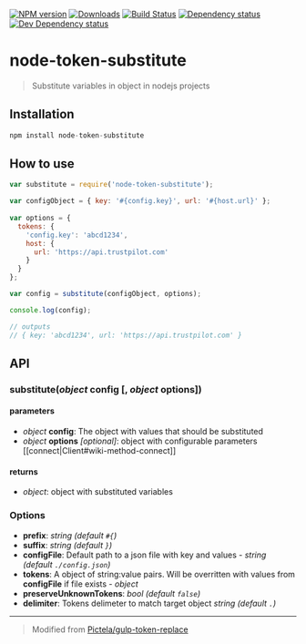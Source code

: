 [![NPM version][npm-image]][npm-url] [![Downloads][downloads-image]][npm-url] [![Build Status][travis-image]][travis-url]  [![Dependency status][david-dm-image]][david-dm-url] [![Dev Dependency status][david-dm-dev-image]][david-dm-dev-url]
# node-token-substitute

> Substitute variables in object in nodejs projects

## Installation 

``` javascript
npm install node-token-substitute
```

## How to use

``` javascript
var substitute = require('node-token-substitute');

var configObject = { key: '#{config.key}', url: '#{host.url}' };
  
var options = {
  tokens: {
    'config.key': 'abcd1234',
    host: { 
      url: 'https://api.trustpilot.com' 
    }
  }
};

var config = substitute(configObject, options);

console.log(config);

// outputs 
// { key: 'abcd1234', url: 'https://api.trustpilot.com' }
```

## API

<a name="function-substitute"></a>
### substitute(_object_ config [, _object_ options])

#### parameters
 
 - _object_ **config**: The object with values that should be substituted
 - _object_ **options** _[optional]_: object with configurable parameters
 [[connect|Client#wiki-method-connect]]

#### returns

 - _object_: object with substituted variables
 
### Options
 - **prefix**: _string (default `#{`)_
 - **suffix**: _string (default `}`)_
 - **configFile**: Default path to a json file with key and values - _string (default `./config.json`)_
 - **tokens**: A object of string:value pairs. Will be overritten with values from **configFile** if file exists - _object_
 - **preserveUnknownTokens**: _bool (default `false`)_
 - **delimiter**: Tokens delimeter to match target object _string (default `.`)_

___
> Modified from [Pictela/gulp-token-replace](https://github.com:Pictela/gulp-token-replace)


[npm-url]: https://npmjs.org/package/node-token-substitute
[downloads-image]: http://img.shields.io/npm/dm/node-token-substitute.svg
[npm-image]: http://img.shields.io/npm/v/node-token-substitute.svg
[travis-url]: https://travis-ci.org/trustpilot/node-token-substitute
[travis-image]: http://img.shields.io/travis/trustpilot/node-token-substitute.svg
[david-dm-url]:https://david-dm.org/trustpilot/node-token-substitute
[david-dm-image]:https://david-dm.org/trustpilot/node-token-substitute.svg
[david-dm-dev-url]:https://david-dm.org/trustpilot/node-token-substitute#info=devDependencies
[david-dm-dev-image]:https://david-dm.org/trustpilot/node-token-substitute/dev-status.svg
